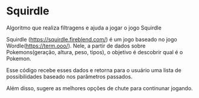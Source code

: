 # Squirdle
Algoritmo que realiza filtragens e ajuda a jogar o jogo Squirdle

Squirdle (https://squirdle.fireblend.com/) é um jogo baseado no jogo Wordle(https://term.ooo/). 
Nele, a partir de dados sobre Pokemons(geração, altura, peso, tipos), o objetivo é descobrir qual é o Pokemon.

Esse código recebe esses dados e retorna para o usuário uma lista de possibilidades baseado nos parâmetros passados. 

Além disso, sugere as melhores opções de chute para continunar jogando.
